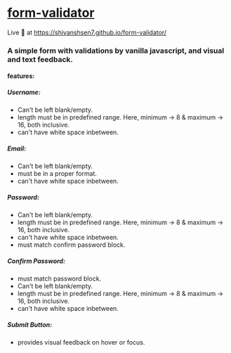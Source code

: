 # [form-validator](https://shivanshsen7.github.io/form-validator/)
Live :red_circle: at https://shivanshsen7.github.io/form-validator/
### A simple form with validations by vanilla javascript, and visual and text feedback.
#### features:
##### Username: 
* Can't be left blank/empty.
* length must be in predefined range. Here, minimum -> 8 & maximum -> 16, both inclusive.
* can't have white space inbetween.

##### Email: 
* Can't be left blank/empty.
* must be in a proper format.
* can't have white space inbetween.

##### Password: 
* Can't be left blank/empty.
* length must be in predefined range. Here, minimum -> 8 & maximum -> 16, both inclusive.
* can't have white space inbetween.
* must match confirm password block.

##### Confirm Password: 
* must match password block.
* Can't be left blank/empty.
* length must be in predefined range. Here, minimum -> 8 & maximum -> 16, both inclusive.
* can't have white space inbetween.

##### Submit Button: 
* provides visual feedback on hover or focus.
